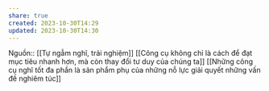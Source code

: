 ```yaml
---
share: true
created: 2023-10-30T14:29
updated: 2023-10-30T14:30
---
```

Nguồn:: [[Tự ngẫm nghĩ, trải nghiệm]]
[[Công cụ không chỉ là cách để đạt mục tiêu nhanh hơn, mà còn thay đổi tư duy của chúng ta]] [[Những công cụ nghĩ tốt đa phần là sản phẩm phụ của những nỗ lực giải quyết những vấn đề nghiêm túc]]
